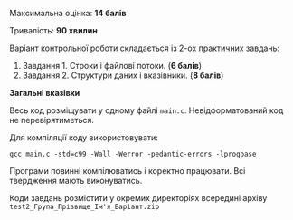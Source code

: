 Максимальна оцінка: __14 балів__

Тривалість: __90 хвилин__

Варіант контрольної роботи складається із 2-ох практичних завдань:

1. Завдання 1. Строки і файлові потоки. (__6 балів__)
1. Завдання 2. Cтруктури даних і вказівники. (__8 балів__)
    
__Загальні вказівки__

Весь код розміщувати у одному файлі `main.c`. Невідформатований код не перевірятиметься.

Для компіляції коду використовувати:

~~~
gcc main.c -std=c99 -Wall -Werror -pedantic-errors -lprogbase
~~~

Програми повинні компілюватись і коректно працювати. Всі твердження мають виконуватись.

Коди завдань розмістити у окремих директоріях всередині архіву `test2_Група_Прізвище_Ім'я_Варіант.zip`
